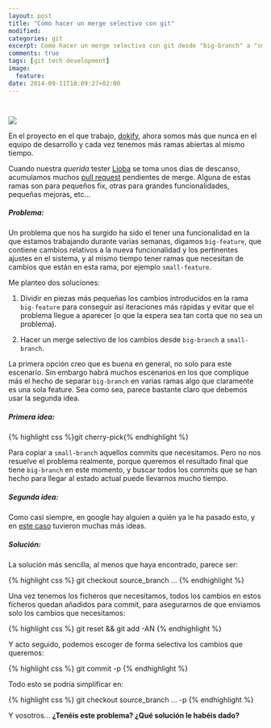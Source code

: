 ```yaml
---
layout: post
title: "Cómo hacer un merge selectivo con git"
modified:
categories: git
excerpt: Como hacer un merge selectivo con git desde "big-branch" a "small-branch"
comments: true
tags: [git tech development]
image:
  feature:
date: 2014-09-11T18:09:27+02:00
---
```



<img src="https://camo.githubusercontent.com/233e6dc4e0b7db13dea0ee1164c9eaac875269db/687474703a2f2f636c2e6c792f31493233336a316c3258336333313143314331482f4769742d4c6f676f2d32436f6c6f722e706e67" style="margin: 2em 0 0" />

En el proyecto en el que trabajo, [dokify](https://dokify.net), ahora somos más que nunca en el equipo de desarrollo y cada vez tenemos más ramas abiertas al mismo tiempo.

Cuando nuestra *querida* tester [Lioba](https://twitter.com/liobadc) se toma unos días de descanso, acumulamos muchos [pull request](https://help.github.com/articles/using-pull-requests) pendientes de merge. Alguna de estas ramas son para pequeños fix, otras para grandes funcionalidades, pequeñas mejoras, etc...

##### Problema:

Un problema que nos ha surgido ha sido el tener una funcionalidad en la que estamos trabajando durante varias semanas, digamos `big-feature`, que contiene cambios relativos a la nueva funcionalidad y los pertinentes ajustes en el sistema, y al mismo tiempo tener ramas que necesitan de cambios que están en esta rama, por ejemplo `small-feature`.

Me planteo dos soluciones:

1. Dividir en piezas más pequeñas los cambios introducidos en la rama `big-feature` para conseguir así iteraciones más rápidas y evitar que el problema llegue a aparecer (o que la espera sea tan corta que no sea un problema).

2. Hacer un merge selectivo de los cambios desde `big-branch` a `small-branch`.

La primera opción creo que es buena en general, no solo para este escenario. Sin embargo habrá muchos escenarios en los que complique más el hecho de separar `big-branch` en varias ramas algo que claramente es una sola feature. Sea como sea, parece bastante claro que debemos usar la segunda idea.

##### Primera idea:

{% highlight css %}git cherry-pick{% endhighlight %}

Para copiar a `small-branch` aquellos commits que necesitamos. Pero no nos resuelve el problema realmente, porque queremos el resultado final que tiene `big-branch` en este momento, y buscar todos los commits que se han hecho para llegar al estado actual puede llevarnos mucho tiempo.

##### Segunda idea:

Como casi siempre, en google hay alguien a quién ya le ha pasado esto, y en [este caso](http://jasonrudolph.com/blog/2009/02/25/git-tip-how-to-merge-specific-files-from-another-branch/) tuvieron muchas más ideas.

##### Solución:

La solución más sencilla, al menos que haya encontrado, parece ser:

{% highlight css %}
git checkout source_branch <paths>...
{% endhighlight %}

Una vez tenemos los ficheros que necesitamos, todos los cambios en estos ficheros quedan añadidos para commit, para asegurarnos de que enviamos solo los cambios que necesitamos:

{% highlight css %}
git reset && git add -AN
{% endhighlight %}

Y acto seguido, podemos escoger de forma selectiva los cambios que queremos:

{% highlight css %}
git commit -p
{% endhighlight %}


Todo esto se podria simplificar en:

{% highlight css %}
git checkout source_branch <paths>... -p
{% endhighlight %}

Y vosotros... **¿Tenéis este problema? ¿Qué solución le habéis dado?**

